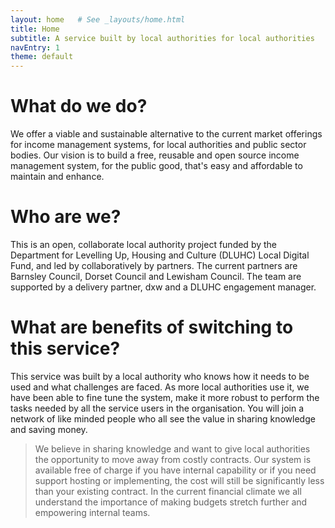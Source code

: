 ```yaml
---
layout: home   # See _layouts/home.html
title: Home
subtitle: A service built by local authorities for local authorities
navEntry: 1
theme: default
---
```


# What do we do?

We offer a viable and sustainable alternative to the current market offerings for income management systems, for local authorities and public sector bodies. Our vision is to build a free, reusable and open source income management system, for the public good, that's easy and affordable to maintain and enhance.

# Who are we?
            
This is an open, collaborate local authority project funded by the Department for Levelling Up, Housing and Culture (DLUHC) Local Digital Fund, and led by collaboratively by partners. The current partners are Barnsley Council, Dorset Council and Lewisham Council. The team are supported by a delivery partner, dxw and a DLUHC engagement manager.

# What are benefits of switching to this service?

This service was built by a local authority who knows how it needs to be used and what challenges are faced. As more local authorities use it, we have been able to fine tune the system, make it more robust to perform the tasks needed by all the service users in the organisation. You will join a network of like minded people who all see the value in sharing knowledge and saving money.

> We believe in sharing knowledge and want to give local authorities the opportunity to move away from costly contracts. Our system is available free of charge if you have internal capability or if you need support hosting or implementing, the cost will still be significantly less than your existing contract. In the current financial climate we all understand the importance of making budgets stretch further and empowering internal teams.

